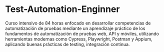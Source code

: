 # Test-Automation-Enginner
Curso intensivo de 84 horas enfocado en desarrollar competencias de automatización de pruebas mediante un aprendizaje práctico de  los fundamentos de automatización de pruebas web, API y móviles, utilizando herramientas modernas como Cypress, Playwright, Postman y Appium, aplicando buenas prácticas de testing, integración continua.
